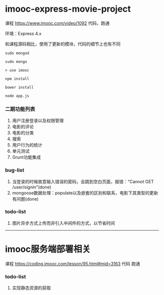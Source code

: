 # imooc-express-movie-project
课程 https://www.imooc.com/video/1092 代码，跑通

环境：Express 4.x

和课程源码相比，使用了更新的模块，代码的细节上也有不同

```
sudo mongod

```

```
sudo mongo

> use imooc
```


```
npm install

bower install

node app.js

```


### 二期功能列表

1. 用户注册登录以及权限管理
2. 电影的评论
3. 电影的分类
4. 搜索
5. 用户行为的统计
6. 单元测试
7. Grunt功能集成


### bug-list
1. 当登录的时候故意输入错误的密码，会跳到空白页面，报错：“Cannot GET /user/signin”(done)
2. mongoose数据处理：populate以及嵌套的区别和联系，电影下其类型的更新有问题(done)

### todo-list
1. 图片异步方式上传而非引入中间件的方式，以节省时间

---

# imooc服务端部署相关
课程 https://coding.imooc.com/lesson/95.html#mid=3163 代码 跑通

### todo-list
1. 实现静态资源的获取
